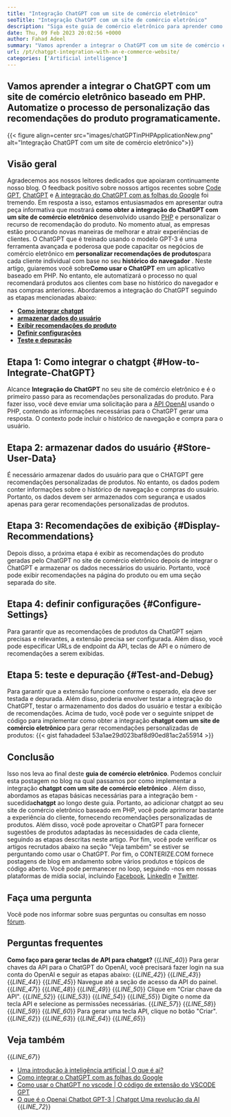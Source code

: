 ```yaml
---
title: "Integração ChatGPT com um site de comércio eletrônico" 
seoTitle: "Integração ChatGPT com um site de comércio eletrônico" 
description: "Siga este guia de comércio eletrônico para aprender como obter a integração do ChatGPT com um site de comércio eletrônico para fazer recomendações personalizadas de produtos." 
date: Thu, 09 Feb 2023 20:02:56 +0000
author: Fahad Adeel
summary: "Vamos aprender a integrar o ChatGPT com um site de comércio eletrônico baseado em PHP. Automatize o processo de personalização das recomendações do produto programaticamente." 
url: /pt/chatgpt-integration-with-an-e-commerce-website/
categories: ['Artificial intelligence']
---
```


## Vamos aprender a integrar o ChatGPT com um site de comércio eletrônico baseado em PHP. Automatize o processo de personalização das recomendações do produto programaticamente.

{{< figure align=center src="images/chatGPTinPHPApplicationNew.png" alt="Integração ChatGPT com um site de comércio eletrônico">}}


## Visão geral
Agradecemos aos nossos leitores dedicados que apoiaram continuamente nosso blog. O feedback positivo sobre nossos artigos recentes sobre [Code GPT][1], [ChatGPT][2] e [A integração do ChatGPT com as folhas do Google][3] foi tremendo. Em resposta a isso, estamos entusiasmados em apresentar outra peça informativa que mostrará **como obter a integração do ChatGPT com um site de comércio eletrônico** desenvolvido usando [PHP][4] e personalizar o recurso de recomendação do produto.
No momento atual, as empresas estão procurando novas maneiras de melhorar e atrair experiências de clientes. O ChatGPT que é treinado usando o modelo GPT-3 é uma ferramenta avançada e poderosa que pode capacitar os negócios de comércio eletrônico em **personalizar recomendações de produtos**para cada cliente individual com base no seu **histórico do navegador** . Neste artigo, guiaremos você sobre**Como usar o ChatGPT** em um aplicativo baseado em PHP. No entanto, ele automatizará o processo no qual recomendará produtos aos clientes com base no histórico do navegador e nas compras anteriores.
Abordaremos a integração do ChatGPT seguindo as etapas mencionadas abaixo:
* [ **Como integrar chatgpt** ][5]
* [ **armazenar dados do usuário** ][6]
* [ **Exibir recomendações do produto** ][7]
* [ **Definir configurações** ][8]
* [ **Teste e depuração** ][9]

## Etapa 1: Como integrar o chatgpt {#How-to-Integrate-ChatGPT}

Alcance **Integração do ChatGPT** no seu site de comércio eletrônico e é o primeiro passo para as recomendações personalizadas do produto. Para fazer isso, você deve enviar uma solicitação para a [API OpenAI][10] usando o PHP, contendo as informações necessárias para o ChatGPT gerar uma resposta. O contexto pode incluir o histórico de navegação e compra para o usuário.

## Etapa 2: armazenar dados do usuário {#Store-User-Data}

É necessário armazenar dados do usuário para que o CHATGPT gere recomendações personalizadas de produtos. No entanto, os dados podem conter informações sobre o histórico de navegação e compras do usuário. Portanto, os dados devem ser armazenados com segurança e usados ​​apenas para gerar recomendações personalizadas de produtos.

## Etapa 3: Recomendações de exibição {#Display-Recommendations}

Depois disso, a próxima etapa é exibir as recomendações do produto geradas pelo ChatGPT no site de comércio eletrônico depois de integrar o ChatGPT e armazenar os dados necessários do usuário. Portanto, você pode exibir recomendações na página do produto ou em uma seção separada do site.

## Etapa 4: definir configurações {#Configure-Settings}

Para garantir que as recomendações de produtos da ChatGPT sejam precisas e relevantes, a extensão precisa ser configurada. Além disso, você pode especificar URLs de endpoint da API, teclas de API e o número de recomendações a serem exibidas.

## Etapa 5: teste e depuração {#Test-and-Debug}

Para garantir que a extensão funcione conforme o esperado, ela deve ser testada e depurada. Além disso, poderia envolver testar a integração do ChatGPT, testar o armazenamento dos dados do usuário e testar a exibição de recomendações.
Acima de tudo, você pode ver o seguinte snippet de código para implementar como obter a integração **chatgpt com um site de comércio eletrônico** para gerar recomendações personalizadas de produtos:
{{< gist fahadadeel 53a1ae29d023baf8d90ed81ac2a55914 >}}

## Conclusão
Isso nos leva ao final deste **guia de comércio eletrônico**. Podemos concluir esta postagem no blog na qual passamos por como implementar a integração **chatgpt com um site de comércio eletrônico** . Além disso, abordamos as etapas básicas necessárias para a integração bem -sucedida**chatgpt** ao longo deste guia. Portanto, ao adicionar chatgpt ao seu site de comércio eletrônico baseado em PHP, você pode aprimorar bastante a experiência do cliente, fornecendo recomendações personalizadas de produtos. Além disso, você pode aproveitar o ChatGPT para fornecer sugestões de produtos adaptadas às necessidades de cada cliente, seguindo as etapas descritas neste artigo. Por fim, você pode verificar os artigos recrutados abaixo na seção "Veja também" se estiver se perguntando como usar o ChatGPT.
Por fim, o CONTERIZE.COM fornece postagens de blog em andamento sobre vários produtos e tópicos de código aberto. Você pode permanecer no loop, seguindo -nos em nossas plataformas de mídia social, incluindo [Facebook][11], [LinkedIn][12] e [Twitter][13].

## Faça uma pergunta
Você pode nos informar sobre suas perguntas ou consultas em nosso [fórum][14].

## Perguntas frequentes
**Como faço para gerar teclas de API para chatgpt?** 
{{_LINE_40_}}
  Para gerar chaves da API para o ChatGPT do OpenAI, você precisará fazer login na sua conta do OpenAI e seguir as etapas abaixo:
{{_LINE_42_}}
{{_LINE_43_}}
{{_LINE_44_}}
{{_LINE_45_}}
      Navegue até a seção de acesso da API do painel.
{{_LINE_47_}}
{{_LINE_48_}}
{{_LINE_49_}}
{{_LINE_50_}}
      Clique em "Criar chave da API".
{{_LINE_52_}}
{{_LINE_53_}}
{{_LINE_54_}}
{{_LINE_55_}}
      Digite o nome da tecla API e selecione as permissões necessárias.
{{_LINE_57_}}
{{_LINE_58_}}
{{_LINE_59_}}
{{_LINE_60_}}
      Para gerar uma tecla API, clique no botão "Criar".
{{_LINE_62_}}
{{_LINE_63_}}
{{_LINE_64_}}
{{_LINE_65_}}

## Veja também
{{_LINE_67_}}
  * [Uma introdução à inteligência artificial | O que é ai?][15]
  * [Como integrar o ChatGPT com as folhas do Google][3]
  * [Como usar o ChatGPT no vscode | O código de extensão do VSCODE GPT][1]
  * [O que é o Openai Chatbot GPT-3 | Chatgpt Uma revolução da AI][2]
{{_LINE_72_}}



[1]: https://blog.containerize.com/artificial-intelligence/how-to-use-chatgpt-in-vscode-the-vscode-extension-codegpt/
[2]: https://blog.containerize.com/artificial-intelligence/what-is-openai-chatbot-gpt-3-chatgpt-an-ai-revolution/
[3]: https://blog.containerize.com/artificial-intelligence/integrate-chatgpt-with-google-sheets/
[4]: https://www.php.net/
[5]: #How-to-Integrate-ChatGPT
[6]: #Store-User-Data
[7]: #Display-Recommendations
[8]: #Configure-Settings
[9]: #Test-and-Debug
[10]: https://platform.openai.com/account/api-keys
[11]: https://web.facebook.com/containerize
[12]: https://www.linkedin.com/company/containerize/
[13]: https://twitter.com/containerize_co
[14]: https://forum.containerize.com/
[15]: https://blog.containerize.com/artificial-intelligence/an-introduction-to-artificial-intelligence-what-is-ai/
